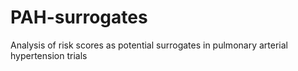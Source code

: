 # PAH-surrogates
Analysis of risk scores as potential surrogates in pulmonary arterial hypertension trials
